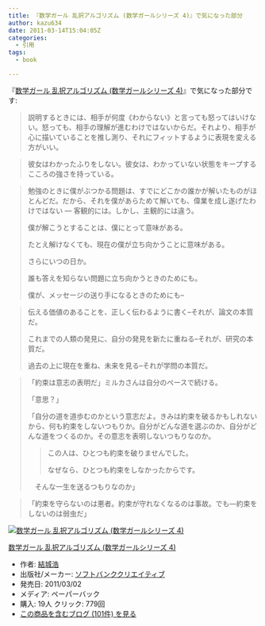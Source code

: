 ```yaml
---
title: 『数学ガール 乱択アルゴリズム (数学ガールシリーズ 4)』で気になった部分
author: kazu634
date: 2011-03-14T15:04:05Z
categories:
  - 引用
tags:
  - book

---
```

<div class="section">
<p>
    『<a href="http://d.hatena.ne.jp/asin/479736100X" onclick="__gaTracker('send', 'event', 'outbound-article', 'http://d.hatena.ne.jp/asin/479736100X', '数学ガール 乱択アルゴリズム (数学ガールシリーズ 4)');">数学ガール 乱択アルゴリズム (数学ガールシリーズ 4)</a>』で気になった部分です:
</p>

<blockquote>
<p>
      説明するときには、相手が何度《わからない》と言っても怒ってはいけない。怒っても、相手の理解が進むわけではないからだ。それより、相手が心に描いていることを推し測り、それにフィットするように表現を変える方がいい。
</p>
</blockquote>

<blockquote>
<p>
      彼女はわかったふりをしない。彼女は、わかっていない状態をキープするこころの強さを持っている。
</p>
</blockquote>

<blockquote>
<p>
      勉強のときに僕がぶつかる問題は、すでにどこかの誰かが解いたものがほとんどだ。だから、それを僕があらためて解いても、偉業を成し遂げたわけではない &#8212; 客観的には。しかし、主観的には違う。
</p>

<p>
      僕が解こうとすることは、僕にとって意味がある。
</p>

<p>
      たとえ解けなくても、現在の僕が立ち向かうことに意味がある。
</p>

<p>
      さらにいつの日か。
</p>

<p>
      誰も答えを知らない問題に立ち向かうときのためにも。
</p>

<p>
      僕が、メッセージの送り手になるときのためにも&#8211;
</p>
</blockquote>

<blockquote>
<p>
      伝える価値のあることを、正しく伝わるように書く&#8211;それが、論文の本質だ。
</p>

<p>
      これまでの人類の発見に、自分の発見を新たに重ねる&#8211;それが、研究の本質だ。
</p>

<p>
      過去の上に現在を重ね、未来を見る&#8211;それが学問の本質だ。
</p>
</blockquote>

<blockquote>
<p>
      「約束は意志の表明だ」ミルカさんは自分のペースで続ける。
</p>

<p>
      「意思？」
</p>

<p>
      「自分の道を道歩むのかという意志だよ。きみは約束を破るかもしれないから、何も約束をしないつもりか。自分がどんな道を選ぶのか、自分がどんな道をつくるのか。その意志を表明しないつもりなのか。
</p>

<blockquote>
<p>
        この人は、ひとつも約束を破りませんでした。
</p>

<p>
        なぜなら、ひとつも約束をしなかったからです。
</p>
</blockquote>

<p>
      　そんな一生を送るつもりなのか」
</p>
</blockquote>

<blockquote>
<p>
      「約束を守らないのは悪者。約束が守れなくなるのは事故。でも―約束をしないのは弱虫だ」
</p>
</blockquote>

<div class="hatena-asin-detail">
<a href="http://www.amazon.co.jp/dp/479736100X/?tag=hatena_st1-22&ascsubtag=d-7ibv" onclick="__gaTracker('send', 'event', 'outbound-article', 'http://www.amazon.co.jp/dp/479736100X/?tag=hatena_st1-22&ascsubtag=d-7ibv', '');"><img src="https://images-na.ssl-images-amazon.com/images/I/41A9LxiH-tL._SL160_.jpg" class="hatena-asin-detail-image" alt="数学ガール 乱択アルゴリズム (数学ガールシリーズ 4)" title="数学ガール 乱択アルゴリズム (数学ガールシリーズ 4)" /></a></p>

<div class="hatena-asin-detail-info">
<p class="hatena-asin-detail-title">
<a href="http://www.amazon.co.jp/dp/479736100X/?tag=hatena_st1-22&ascsubtag=d-7ibv" onclick="__gaTracker('send', 'event', 'outbound-article', 'http://www.amazon.co.jp/dp/479736100X/?tag=hatena_st1-22&ascsubtag=d-7ibv', '数学ガール 乱択アルゴリズム (数学ガールシリーズ 4)');">数学ガール 乱択アルゴリズム (数学ガールシリーズ 4)</a>
</p>

<ul>
<li>
<span class="hatena-asin-detail-label">作者:</span> <a href="http://d.hatena.ne.jp/keyword/%B7%EB%BE%EB%B9%C0" onclick="__gaTracker('send', 'event', 'outbound-article', 'http://d.hatena.ne.jp/keyword/%B7%EB%BE%EB%B9%C0', '結城浩');" class="keyword">結城浩</a>
</li>
<li>
<span class="hatena-asin-detail-label">出版社/メーカー:</span> <a href="http://d.hatena.ne.jp/keyword/%A5%BD%A5%D5%A5%C8%A5%D0%A5%F3%A5%AF%A5%AF%A5%EA%A5%A8%A5%A4%A5%C6%A5%A3%A5%D6" onclick="__gaTracker('send', 'event', 'outbound-article', 'http://d.hatena.ne.jp/keyword/%A5%BD%A5%D5%A5%C8%A5%D0%A5%F3%A5%AF%A5%AF%A5%EA%A5%A8%A5%A4%A5%C6%A5%A3%A5%D6', 'ソフトバンククリエイティブ');" class="keyword">ソフトバンククリエイティブ</a>
</li>
<li>
<span class="hatena-asin-detail-label">発売日:</span> 2011/03/02
</li>
<li>
<span class="hatena-asin-detail-label">メディア:</span> ペーパーバック
</li>
<li>
<span class="hatena-asin-detail-label">購入</span>: 19人 <span class="hatena-asin-detail-label">クリック</span>: 779回
</li>
<li>
<a href="http://d.hatena.ne.jp/asin/479736100X" onclick="__gaTracker('send', 'event', 'outbound-article', 'http://d.hatena.ne.jp/asin/479736100X', 'この商品を含むブログ (101件) を見る');" target="_blank">この商品を含むブログ (101件) を見る</a>
</li>
</ul>
</div>

<div class="hatena-asin-detail-foot">
</div>
</div>
</div>
